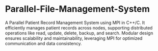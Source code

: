# Parallel-File-Management-System
A Parallel Patient Record Management System using MPI in C++/C. It efficiently manages patient records across nodes, supporting distributed operations like read, update, delete, backup, and search. Modular design ensures scalability and maintainability, leveraging MPI for optimized communication and data consistency.
